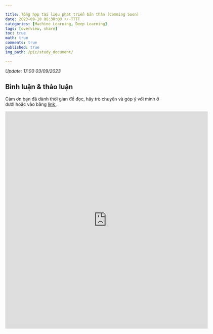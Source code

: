 ```yaml
---

title: Tổng hợp tài liệu phát triển bản thân (Comming Soon)
date: 2023-09-10 08:30:00 +/-TTTT
categories: [Machine Learning, Deep Learning]
tags: [overview, share]
toc: true
math: true
comments: true
published: true
img_path: /pic/study_document/

---
```




*Update: 17:00 03/09/2023*


## Bình luận & thảo luận

Cảm ơn bạn đã dành thời gian để đọc, hãy trò chuyện và góp ý với mình ở dưới hoặc vào bằng <a href = "https://forms.gle/ZUrzUFKadCJBAEzaA"> link </a>.

<iframe src="https://docs.google.com/forms/d/e/1FAIpQLSdYX6124QWR49d27Gu08whQH9MhDvXeW9o4KkA-kblLt4URwA/viewform?embedded=true" width="640" height="686" frameborder="0" marginheight="0" marginwidth="0">Đang tải…</iframe>
